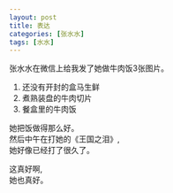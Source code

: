 ```yaml
---
layout: post
title: 表达
categories: [张水水]
tags: [水水]
---
```


张水水在微信上给我发了她做牛肉饭3张图片。   

1. 还没有开封的盒马生鲜    
2. 煮熟装盘的牛肉切片     
3. 餐盒里的牛肉饭

她把饭做得那么好。   
然后中午在打她的《王国之泪》,   
她好像已经打了很久了。

这真好啊,    
她也真好。
